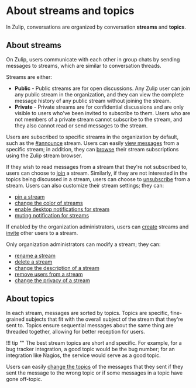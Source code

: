 # About streams and topics

In Zulip, conversations are organized by conversation **streams** and
**topics**.

## About streams
On Zulip, users communicate with each other in group chats by sending
messages to streams, which are similar to conversation threads.

Streams are either:

* **Public** - Public streams are for open discussions. Any Zulip user can
join any public stream in the organization, and they can view the complete
message history of any public stream without joining the stream.
* **Private** - Private streams are for confidential discussions and are
only visible to users who've been invited to subscribe to them. Users who
are not members of a private stream cannot subscribe to the stream, and
they also cannot read or send messages to the stream.

Users are subscribed to specific streams in the organization by default,
such as the [#announce](the-announce-stream) stream. Users can easily
[view messages](/help/view-messages-from-a-stream) from a specific stream;
in addition, they can
[browse](/help/browse-and-subscribe-to-streams#browse-streams) their stream
subscriptions using the Zulip stream browser.

If they wish to read messages from a stream that they're not subscribed to,
users can choose to
[join](/help/browse-and-subscribe-to-streams#subscribing-to-streams) a
stream. Similarly, if they are not interested in the topics being discussed
in a stream, users can choose to
[unsubscribe](/help/unsubscribe-from-a-stream) from a stream.  Users can
also customize their stream settings; they can:

* [pin a stream](/help/pin-a-stream)
* [change the color of streams](/help/change-the-color-of-a-stream)
* [enable desktop notifications for stream](/help/configure-desktop-notifications)
* [muting notification for streams](/help/mute-a-stream)

If enabled by the organization administrators, users can
[create](/help/create-a-stream) streams and
[invite](/help/add-or-invite-someone-to-a-stream) other users to a stream.

Only organization administrators can modify a stream; they can:

* [rename a stream](/help/rename-a-stream)
* [delete a stream](/help/delete-a-stream)
* [change the description of a stream](/help/change-the-stream-description)
* [remove users from a stream](/help/remove-someone-from-a-stream)
* [change the privacy of a stream](/help/change-the-privacy-of-a-stream)

## About topics

In each stream, messages are sorted by topics. Topics are specific,
fine-grained subjects that fit with the overall subject of the stream that
they're sent to. Topics ensure sequential messages about the same thing are
threaded together, allowing for better reception for users.

!!! tip ""
    The best stream topics are short and specific. For example, for a bug
    tracker integration, a good topic would be the bug number; for an
    integration like Nagios, the service would serve as a good topic.

Users can easily [change the topics](/help/change-the-topic-of-a-message) of
the messages that they sent if they sent the message to the wrong topic or
if some messages in a topic have gone off-topic.
